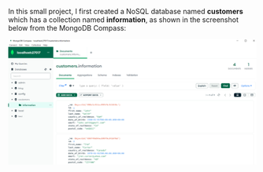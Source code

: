 
In this small project, I first created a NoSQL database named **customers** which has a collection named **information**, as shown in the screenshot below from the MongoDB Compass:


![](https://github.com/DanialArab/images/blob/main/NoSQL/NoSQL_data_in_compass.PNG)

